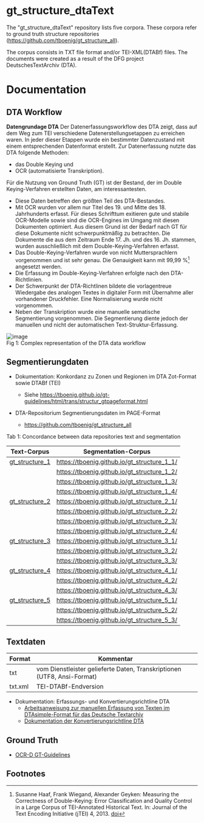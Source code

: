 # gt_structure_dtaText

The "gt_structure_dtaText" repository lists five corpora. These corpora refer to ground truth structure repositories (https://github.com/tboenig/gt_structure_all). 

The corpus consists in TXT file format and/or TEI-XML(DTABf) files.
The documents were created as a result of the DFG project DeutschesTextArchiv (DTA).

# Documentation
## DTA Workflow
**Datengrundage DTA**
Der Datenerfassungsworkflow des DTA zeigt, dass auf dem Weg zum TEI verschiedene Datenerstellungsetappen zu erreichen waren.
In jeder dieser Etappen wurde ein bestimmter Datenzustand mit einem entsprechenden Datenformat erstellt.
Zur Datenerfassung nutzte das DTA folgende Methoden:
* das Double Keying und 
* OCR (automatisierte Transkription).

Für die Nutzung von Ground Truth (GT) ist der Bestand, der im Double Keying-Verfahren erstellten Daten, am interessantesten.
* Diese Daten betreffen den größten Teil des DTA-Bestandes.
* Mit OCR wurden vor allem nur Titel des 19. und Mitte des 18. Jahrhunderts erfasst. Für dieses Schrifttum exitieren gute und stabile OCR-Modelle sowie sind die OCR-Engines im Umgang mit diesen Dokumenten optimiert. Aus diesem Grund ist der Bedarf nach GT für diese Dokumente nicht schwerpunktmäßig zu betrachten. Die Dokumente die aus dem Zeitraum Ende 17. Jh. und des 16. Jh. stammen, wurden ausschließlich mit dem Double-Keying-Verfahren erfasst.
* Das Double-Keying-Verfahren wurde von nicht Muttersprachlern vorgenommen und ist sehr genau. Die Genauigkeit kann mit 99,99 %[^1] angesetzt werden.
* Die Erfassung im Double-Keying-Verfahren erfolgte nach den DTA-Richtlinien.
* Der Schwerpunkt der DTA-Richtlinen bildete die vorlagentreue Wiedergabe des analogen Textes in digitaler Form mit Übernahme aller vorhandener Druckfehler. Eine Normalisierung wurde nicht vorgenommen.
* Neben der Transkription wurde eine manuelle sematische Segmentierung vorgenommen. Die Segmentierung diente jedoch der manuellen und nicht der automatischen Text-Struktur-Erfassung.

![image](https://github.com/tboenig/gt_structure_dtaText/assets/26142921/cbe87861-cea2-4585-9169-eabc36bad2bf)<br/>
Fig 1: Complex representation of the DTA data workflow

## Segmentierungdaten
- Dokumentation: Konkordanz zu Zonen und Regionen im DTA Zot-Format sowie DTABf (TEI) 
  -  Siehe https://tboenig.github.io/gt-guidelines/html/trans/structur_gtpageformat.html

- DTA-Repositorium Segmentierungsdaten im PAGE-Format
  -  https://github.com/tboenig/gt_structure_all  

Tab 1: Concordance between data repositories text and segmentation

|Text-Corpus       | Segmentation-Corpus|
| --------         | --------           | 
|[gt_structure_1](https://github.com/tboenig/gt_structure_dtaText/tree/main/corpus/gt_structure_1)    | https://tboenig.github.io/gt_structure_1_1/|
|                  |https://tboenig.github.io/gt_structure_1_2/|
|                  |https://tboenig.github.io/gt_structure_1_3/|
|                  |https://tboenig.github.io/gt_structure_1_4/|
|[gt_structure_2](https://github.com/tboenig/gt_structure_dtaText/tree/main/corpus/gt_structure_2)    |https://tboenig.github.io/gt_structure_2_1/|
|                  |https://tboenig.github.io/gt_structure_2_2/|
|                  |https://tboenig.github.io/gt_structure_2_3/|
|                  |https://tboenig.github.io/gt_structure_2_4/|
|[gt_structure_3](https://github.com/tboenig/gt_structure_dtaText/tree/main/corpus/gt_structure_3)    |https://tboenig.github.io/gt_structure_3_1/|
|                  |https://tboenig.github.io/gt_structure_3_2/|
|                  |https://tboenig.github.io/gt_structure_3_3/|
|[gt_structure_4](https://github.com/tboenig/gt_structure_dtaText/tree/main/corpus/gt_structure_4)    |https://tboenig.github.io/gt_structure_4_1/|
|                  |https://tboenig.github.io/gt_structure_4_2/|
|                  |https://tboenig.github.io/gt_structure_4_3/|
|[gt_structure_5](https://github.com/tboenig/gt_structure_dtaText/tree/main/corpus/gt_structure_5)    |https://tboenig.github.io/gt_structure_5_1/|
|                  |https://tboenig.github.io/gt_structure_5_2/|
|                  |https://tboenig.github.io/gt_structure_5_3/|

## Textdaten

| Format           | Kommentar | 
| --------         | --------  | 
| txt              | vom Dienstleister gelieferte Daten, Transkriptionen (UTF8, Ansi-Format)                        | 
| txt.xml          | TEI-DTABf-Endversion                                                                          | 


* Dokumentation: Erfassungs- und Konvertierungsrichtline DTA
    * [Arbeitsanweisung zur manuellen Erfassung von Texten im DTAsimple-Format für das Deutsche Textarchiv](https://github.com/tboenig/gt_structure_dtaText/blob/main/docu/Arbeitsanweisung_Texterfassung_20190710.pdf)
    * [Dokumentation der Konvertierungsrichtline DTA](https://tboenig.github.io/ConversionDTABf/html/taskbook/konvertierung.html)

## Ground Truth
- [OCR-D GT-Guidelines](https://tboenig.github.io/gt-guidelines/html/trans/index.html)

## Footnotes
[^1]: Susanne Haaf, Frank Wiegand, Alexander Geyken: Measuring the Correctness of Double-Keying: Error Classification and Quality Control in a Large Corpus of TEI-Annotated Historical Text. In: Journal of the Text Encoding Initiative (jTEI) 4, 2013. [doi](https://doi.org/10.4000/jtei.739)
